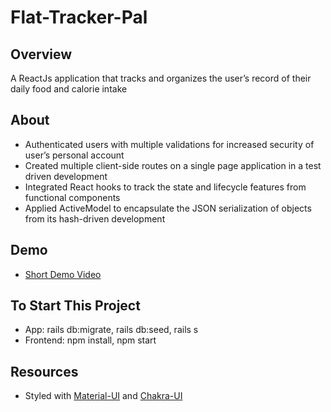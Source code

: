 # Flat-Tracker-Pal

## Overview
A ReactJs application that tracks and organizes the user’s record of their daily food and calorie intake

## About
- Authenticated users with multiple validations for increased security of user’s personal account 
- Created multiple client-side routes on a single page application in a test driven development 
- Integrated React hooks to track the state and lifecycle features from functional components
- Applied ActiveModel to encapsulate the JSON serialization of objects from its hash-driven development 	

## Demo

- [Short Demo Video](https://www.youtube.com/watch?v=c-k0zrYA-Oo)

## To Start This Project
- App: rails db:migrate, rails db:seed, rails s
- Frontend: npm install, npm start

## Resources
- Styled with [Material-UI](https://material-ui.com/) and [Chakra-UI](https://chakra-ui.com/)



